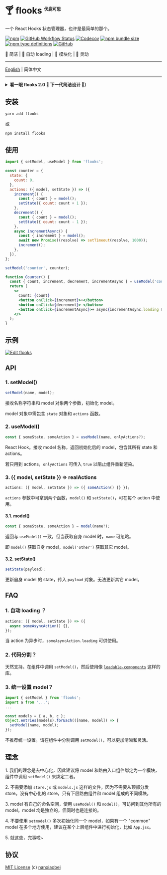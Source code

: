 # 🍸 flooks <sup><sup><sub><sub>伏鹿可思</sub></sub></sup></sup>

一个 React Hooks 状态管理器，也许是最简单的那个。

[![npm](https://img.shields.io/npm/v/flooks?style=flat-square)](https://www.npmjs.com/package/flooks)
[![GitHub Workflow Status](https://img.shields.io/github/workflow/status/nanxiaobei/flooks/Test?style=flat-square)](https://github.com/nanxiaobei/flooks/actions?query=workflow%3ATest)
[![Codecov](https://img.shields.io/codecov/c/github/nanxiaobei/flooks?style=flat-square)](https://codecov.io/gh/nanxiaobei/flooks)
[![npm bundle size](https://img.shields.io/bundlephobia/minzip/flooks?style=flat-square)](https://bundlephobia.com/result?p=flooks)
[![npm type definitions](https://img.shields.io/npm/types/typescript?style=flat-square)](https://github.com/nanxiaobei/flooks/blob/master/src/index.ts)
[![GitHub](https://img.shields.io/github/license/nanxiaobei/flooks?style=flat-square)](https://github.com/nanxiaobei/flooks/blob/master/LICENSE)

🍰 简洁 | 🍭 自动 loading | 🍕 模块化 | 🥂 灵动

---

[English](./README.md) | 简体中文

---

<details>
<summary>
<strong>看一眼 flooks 2.0 💭 下一代简洁设计 🤳）</strong>
</summary>

---

最简洁的 API，只有 `use`，怎么样？现在就试试吧。

[▷ 在线示例](https://codesandbox.io/s/flooks-20-e4fsq)

```shell script
yarn add flooks@next
```

```jsx harmony
import use from 'flooks';

const useCounter = use({
  count: 0,
  add() {
    const { count } = use();
    use({ count: count + 1 });
  },
  sub() {
    const { count } = use();
    use({ count: count - 1 });
  },
  async addLater() {
    const { add } = use();
    await new Promise((resolve) => setTimeout(resolve, 1000));
    add();
  },
});

function Counter() {
  const { count, add, sub, addLater } = useCounter();
  return (
    <>
      <p>{count}</p>
      <button onClick={add}>+</button>
      <button onClick={sub}>-</button>
      <button onClick={addLater}>+ ⌛{addLater.loading && '...'}</button>
    </>
  );
}
```

</details>

## 安装

```sh
yarn add flooks
```

或

```sh
npm install flooks
```

## 使用

```jsx harmony
import { setModel, useModel } from 'flooks';

const counter = {
  state: {
    count: 0,
  },
  actions: ({ model, setState }) => ({
    increment() {
      const { count } = model();
      setState({ count: count + 1 });
    },
    decrement() {
      const { count } = model();
      setState({ count: count - 1 });
    },
    async incrementAsync() {
      const { increment } = model();
      await new Promise((resolve) => setTimeout(resolve, 1000));
      increment();
    },
  }),
};

setModel('counter', counter);

function Counter() {
  const { count, increment, decrement, incrementAsync } = useModel('counter');
  return (
    <>
      Count: {count}
      <button onClick={increment}>+</button>
      <button onClick={decrement}>-</button>
      <button onClick={incrementAsync}>+ async{incrementAsync.loading && '...'}</button>
    </>
  );
}
```

## 示例

[![Edit flooks](https://codesandbox.io/static/img/play-codesandbox.svg)](https://codesandbox.io/s/flooks-gqye5?fontsize=14)

## API

### 1. setModel()

```js
setModel(name, model);
```

接收名称字符串和 model 对象两个参数，初始化 model。

model 对象中需包含 `state` 对象和 `actions` 函数。

### 2. useModel()

```js
const { someState, someAction } = useModel(name, onlyActions?);
```

React Hook。接收 model 名称，返回初始化后的 model，包含其所有 state 和 actions。

若只用到 actions，`onlyActions` 可传入 `true` 以阻止组件重新渲染。

### 3. ({ model, setState }) => realActions

```js
actions: ({ model, setState }) => ({ someAction() {} });
```

`actions` 参数中可拿到两个函数，`model()` 和 `setState()`，可在每个 action 中使用。

#### 3.1. model()

```js
const { someState, someAction } = model(name?);
```

返回与 `useModel()` 一致，但当获取自身 model 时，`name` 可忽略。

即 `model()` 获取自身 model，`model('other')` 获取其它 model。

#### 3.2. setState()

```js
setState(payload);
```

更新自身 model 的 state，传入 `payload` 对象。无法更新其它 model。

## FAQ

### 1. 自动 loading ？

```js
actions: ({ model, setState }) => ({
  async someAsyncAction() {},
});
```

当 action 为异步时，`someAsyncAction.loading` 可供使用。

### 2. 代码分割？

天然支持。在组件中调用 `setModel()`，然后使用像 [`loadable-components`](https://github.com/smooth-code/loadable-components) 这样的库。

### 3. 统一设置 model？

```js
import { setModel } from 'flooks';
import a from '...';
...

const models = { a, b, c };
Object.entries(models).forEach(([name, model]) => {
  setModel(name, model);
});
```

不推荐统一设置。请在组件中分别调用 `setModel()`，可以更加清晰和灵活。

## 理念

1\. 我们的理念是去中心化，因此建议将 model 和路由入口组件绑定为一个模块，组件中调用 `setModel()` 来绑定二者。

2\. 不需要添加 `store.js` 或 `models.js` 这样的文件，因为不需要从顶部分发 store。没有中心化的 store，只有下层路由组件和 model 组成的不同模块。

3\. model 有自己的命名空间，使用 `useModel()` 和 `model()`，可访问到其他所有的 model。model 均是独立的，但同时也是连接的。

4\. 不要使用 `setmodel()` 多次初始化同一个 model，如果有一个 "common" model 在多个地方使用，建议在某个上层组件中进行初始化，比如 `App.jsx`。

5\. 就这些，完事啦~

## 协议

[MIT License](https://github.com/nanxiaobei/flooks/blob/master/LICENSE) (c) [nanxiaobei](https://mrlee.me/)
